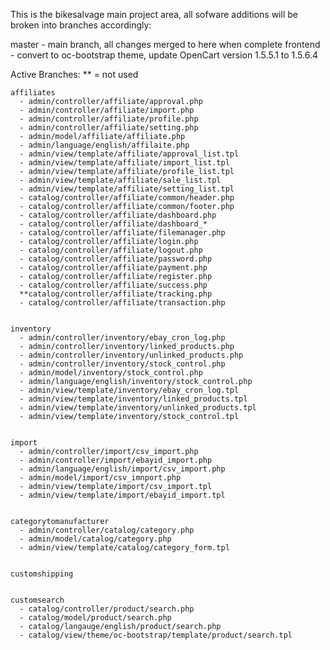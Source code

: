 This is the bikesalvage main project area, all sofware additions will be broken into branches accordingly:

master   - main branch, all changes merged to here when complete
frontend - convert to oc-bootstrap theme, update OpenCart version 1.5.5.1 to 1.5.6.4

Active Branches: ** = not used


	affiliates
	  - admin/controller/affiliate/approval.php
	  - admin/controller/affiliate/import.php
	  - admin/controller/affiliate/profile.php
	  - admin/controller/affiliate/setting.php
	  - admin/model/affiliate/affiliate.php
	  - admin/language/english/affilaite.php
	  - admin/view/template/affiliate/approval_list.tpl
	  - admin/view/template/affiliate/import_list.tpl
	  - admin/view/template/affiliate/profile_list.tpl
	  - admin/view/template/affiliate/sale_list.tpl
	  - admin/view/template/affiliate/setting_list.tpl
	  - catalog/controller/affiliate/common/header.php
	  - catalog/controller/affiliate/common/footer.php
	  - catalog/controller/affiliate/dashboard.php
	  - catalog/controller/affiliate/dashboard_*
	  - catalog/controller/affiliate/filemanager.php
	  - catalog/controller/affiliate/login.php
	  - catalog/controller/affiliate/logout.php
	  - catalog/controller/affiliate/password.php
	  - catalog/controller/affiliate/payment.php
	  - catalog/controller/affiliate/register.php
	  - catalog/controller/affiliate/success.php
	  **catalog/controller/affiliate/tracking.php 
	  - catalog/controller/affiliate/transaction.php


	inventory
	  - admin/controller/inventory/ebay_cron_log.php
	  - admin/controller/inventory/linked_products.php
	  - admin/controller/inventory/unlinked_products.php
	  - admin/controller/inventory/stock_control.php
	  - admin/model/inventory/stock_control.php
	  - admin/language/english/inventory/stock_control.php
	  - admin/view/template/inventory/ebay_cron_log.tpl
	  - admin/view/template/inventory/linked_products.tpl
	  - admin/view/template/inventory/unlinked_products.tpl
	  - admin/view/template/inventory/stock_control.tpl


	import
	  - admin/controller/import/csv_import.php
	  - admin/controller/import/ebayid_import.php
	  - admin/language/english/import/csv_import.php
	  - admin/model/import/csv_imnport.php
	  - admin/view/template/import/csv_import.tpl
	  - admin/view/template/import/ebayid_import.tpl

	
	categorytomanufacturer
	  - admin/controller/catalog/category.php
	  - admin/model/catalog/category.php
	  - admin/view/template/catalog/category_form.tpl


	customshipping


	customsearch
	  - catalog/controller/product/search.php
	  - catalog/model/product/search.php
	  - catalog/langauge/english/product/search.php
	  - catalog/view/theme/oc-bootstrap/template/product/search.tpl

	


